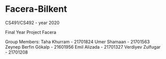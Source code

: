 # Facera-Bilkent

CS491/CS492 - year 2020

Final Year Project
Facera

Group Members:
Taha Khurram - 21701824
Umer Shamaan - 21701563
Zeynep Berfin Gökalp - 21601956
Emil Alizada - 21701327
Verdiyev Zulfugar - 21701208
